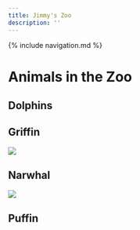 ```yaml
---
title: Jimmy's Zoo
description: ''
---
```

{% include navigation.md %}

# Animals in the Zoo

## Dolphins

## Griffin

[![](https://bwart-mkto.github.io/scrum-team-griffin-site/Griffin%20image%201.jpg)](https://bwart-mkto.github.io/scrum-team-griffin-site/)

## Narwhal

[![](https://rdubrock.github.io/narwhals/jedi_narwhal.jpg)](https://rdubrock.github.io/narwhals/)

## Puffin

